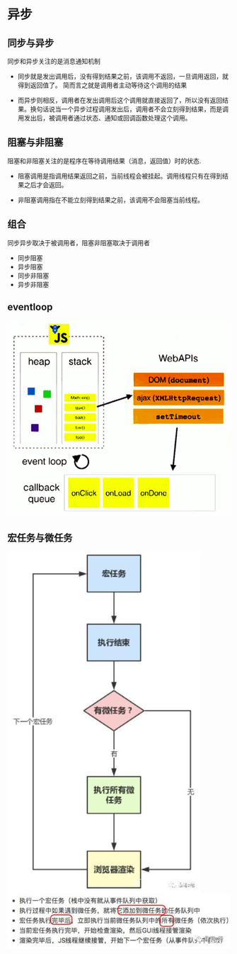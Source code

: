 # 异步

## 同步与异步

同步和异步关注的是消息通知机制

- 同步就是发出调用后，没有得到结果之前，该调用不返回，一旦调用返回，就得到返回值了。 简而言之就是调用者主动等待这个调用的结果

- 而异步则相反，调用者在发出调用后这个调用就直接返回了，所以没有返回结果。换句话说当一个异步过程调用发出后，调用者不会立刻得到结果，而是调用发出后，被调用者通过状态、通知或回调函数处理这个调用。

## 阻塞与非阻塞

阻塞和非阻塞关注的是程序在等待调用结果（消息，返回值）时的状态.

- 阻塞调用是指调用结果返回之前，当前线程会被挂起。调用线程只有在得到结果之后才会返回。

- 非阻塞调用指在不能立刻得到结果之前，该调用不会阻塞当前线程。

## 组合

同步异步取决于被调用者，阻塞非阻塞取决于调用者

- 同步阻塞
- 异步阻塞
- 同步非阻塞
- 异步非阻塞

## eventloop

![eventloop](https://github.com/ChesterBu/Blog/blob/master/img/Summary/JS/eventloop.png?raw=true)

## 宏任务与微任务

![job](https://github.com/ChesterBu/Blog/blob/master/img/Summary/JS/job.jpeg?raw=true)
![job2](https://github.com/ChesterBu/Blog/blob/master/img/Summary/JS/job2.jpeg?raw=true)
